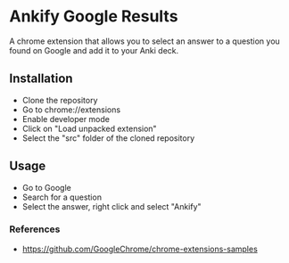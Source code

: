 # Ankify Google Results

A chrome extension that allows you to select an answer to a question you found on Google and add it to your Anki deck.

## Installation

- Clone the repository
- Go to chrome://extensions
- Enable developer mode
- Click on "Load unpacked extension"
- Select the "src" folder of the cloned repository

## Usage

- Go to Google
- Search for a question
- Select the answer, right click and select "Ankify"

### References

- https://github.com/GoogleChrome/chrome-extensions-samples
